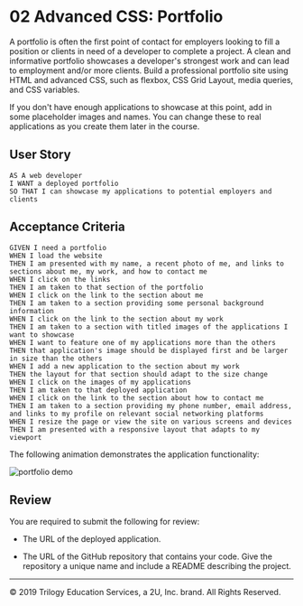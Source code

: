 # 02 Advanced CSS: Portfolio

A portfolio is often the first point of contact for employers looking to fill a position or clients in need of a developer to complete a project. A clean and informative portfolio showcases a developer's strongest work and can lead to employment and/or more clients. Build a professional portfolio site using HTML and advanced CSS, such as flexbox, CSS Grid Layout, media queries, and CSS variables.

If you don't have enough applications to showcase at this point, add in some placeholder images and names. You can change these to real applications as you create them later in the course.

## User Story

```
AS A web developer
I WANT a deployed portfolio
SO THAT I can showcase my applications to potential employers and clients
```

## Acceptance Criteria

```
GIVEN I need a portfolio
WHEN I load the website
THEN I am presented with my name, a recent photo of me, and links to sections about me, my work, and how to contact me
WHEN I click on the links
THEN I am taken to that section of the portfolio
WHEN I click on the link to the section about me
THEN I am taken to a section providing some personal background information
WHEN I click on the link to the section about my work
THEN I am taken to a section with titled images of the applications I want to showcase
WHEN I want to feature one of my applications more than the others
THEN that application's image should be displayed first and be larger in size than the others
WHEN I add a new application to the section about my work
THEN the layout for that section should adapt to the size change
WHEN I click on the images of my applications
THEN I am taken to that deployed application
WHEN I click on the link to the section about how to contact me
THEN I am taken to a section providing my phone number, email address, and links to my profile on relevant social networking platforms 
WHEN I resize the page or view the site on various screens and devices
THEN I am presented with a responsive layout that adapts to my viewport
```

The following animation demonstrates the application functionality:

![portfolio demo](./Assets/02-advanced-css-homework-demo.gif)

## Review

You are required to submit the following for review:

* The URL of the deployed application.

* The URL of the GitHub repository that contains your code. Give the repository a unique name and include a README describing the project.

- - -
© 2019 Trilogy Education Services, a 2U, Inc. brand. All Rights Reserved.

